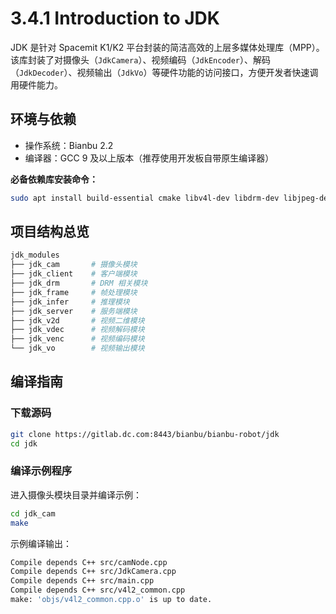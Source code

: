# 3.4.1 Introduction to JDK

JDK 是针对 Spacemit K1/K2 平台封装的简洁高效的上层多媒体处理库（MPP）。该库封装了对摄像头（`JdkCamera`）、视频编码（`JdkEncoder`）、解码（`JdkDecoder`）、视频输出（`JdkVo`）等硬件功能的访问接口，方便开发者快速调用硬件能力。

## 环境与依赖

- 操作系统：Bianbu 2.2
- 编译器：GCC 9 及以上版本（推荐使用开发板自带原生编译器）

**必备依赖库安装命令：**

```bash
sudo apt install build-essential cmake libv4l-dev libdrm-dev libjpeg-dev uuid-dev
```

## 项目结构总览

```bash
jdk_modules
├── jdk_cam       # 摄像头模块
├── jdk_client    # 客户端模块
├── jdk_drm       # DRM 相关模块
├── jdk_frame     # 帧处理模块
├── jdk_infer     # 推理模块
├── jdk_server    # 服务端模块
├── jdk_v2d       # 视频二维模块
├── jdk_vdec      # 视频解码模块
├── jdk_venc      # 视频编码模块
└── jdk_vo        # 视频输出模块
```

## 编译指南

### 下载源码

```bash
git clone https://gitlab.dc.com:8443/bianbu/bianbu-robot/jdk
cd jdk
```

### 编译示例程序

进入摄像头模块目录并编译示例：

```bash
cd jdk_cam
make
```

示例编译输出：

```bash
Compile depends C++ src/camNode.cpp
Compile depends C++ src/JdkCamera.cpp
Compile depends C++ src/main.cpp
Compile depends C++ src/v4l2_common.cpp
make: 'objs/v4l2_common.cpp.o' is up to date.
```
